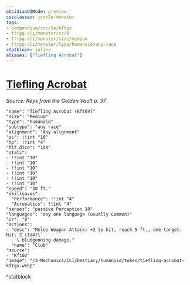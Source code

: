 ```yaml
---
obsidianUIMode: preview
cssclasses: json5e-monster
tags:
- compendium/src/5e/kftgv
- ttrpg-cli/monster/cr/0
- ttrpg-cli/monster/size/medium
- ttrpg-cli/monster/type/humanoid/any-race
statblock: inline
aliases: ["Tiefling Acrobat"]
---
```

# [Tiefling Acrobat](3-Mechanics\CLI\bestiary\humanoid/tiefling-acrobat-kftgv.md)
*Source: Keys from the Golden Vault p. 37*  

```statblock
"name": "Tiefling Acrobat (KftGV)"
"size": "Medium"
"type": "humanoid"
"subtype": "any race"
"alignment": "Any alignment"
"ac": !!int "10"
"hp": !!int "4"
"hit_dice": "1d8"
"stats":
- !!int "10"
- !!int "10"
- !!int "10"
- !!int "10"
- !!int "10"
- !!int "10"
"speed": "30 ft."
"skillsaves":
  "Performance": !!int "4"
  "Acrobatics": !!int "4"
"senses": "passive Perception 10"
"languages": "any one language (usually Common)"
"cr": "0"
"actions":
- "desc": "Melee Weapon Attack: +2 to hit, reach 5 ft., one target. Hit: 2 (1d4)\
    \ bludgeoning damage."
  "name": "Club"
"source":
- "KftGV"
"image": "/3-Mechanics/CLI/bestiary/humanoid/token/tiefling-acrobat-kftgv.webp"
```
^statblock
